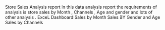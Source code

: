 Store Sales Analysis report 
In this data analysis report the requirements of analysis is store sales by Month , Channels , Age and gender  and lots of other analysis .
ExceL Dashboard
Sales by Month
Sales BY Gender and Age
Sales by Channels
